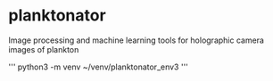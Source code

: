 # planktonator
Image processing and machine learning tools for holographic camera images of plankton


'''
    python3 -m venv ~/venv/planktonator_env3
'''